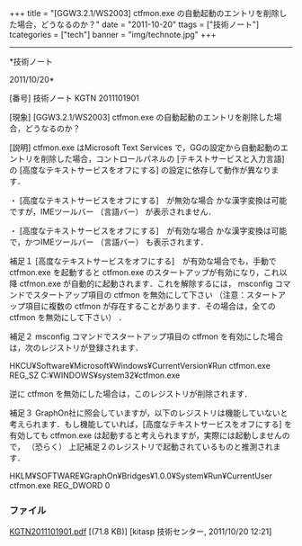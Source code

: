 ﻿+++
title = "[GGW3.2.1/WS2003] ctfmon.exe の自動起動のエントリを削除した場合，どうなるのか？"
date = "2011-10-20"
ttags = ["技術ノート"]
tcategories = ["tech"]
banner = "img/technote.jpg"
+++

-----------------------------------------------------------------------------------------------------------------------------

*技術ノート

2011/10/20*


[番号]
技術ノート KGTN 2011101901

[現象]
[GGW3.2.1/WS2003] ctfmon.exe
の自動起動のエントリを削除した場合，どうなるのか？

[説明]
ctfmon.exe はMicrosoft Text Services
で，GGの設定から自動起動のエントリを削除した場合，コントロールパネルの
[テキストサービスと入力言語] の [高度なテキストサービスをオフにする]
の設定に依存して動作が異なります．

・ [高度なテキストサービスをオフにする]　が無効な場合
かな漢字変換は可能ですが，IMEツールバー （言語バー） が表示されません．

・ [高度なテキストサービスをオフにする]　が有効な場合
かな漢字変換は可能で，かつIMEツールバー （言語バー） も表示されます．

補足１
[高度なテキストサービスをオフにする]　が有効な場合でも，手動で
ctfmon.exe を起動すると ctfmon.exe
のスタートアップが有効になり，これ以降 ctfmon.exe
が自動的に起動されます．これを解除するには， msconfig
コマンドでスタートアップ項目の ctfmon を無効にして下さい
（注意：スタートアップ項目に複数の ctfmon
が存在することがあります．その場合は，全ての ctfmon を無効にして下さい）
．

補足２
msconfig コマンドでスタートアップ項目の ctfmon
を有効にした場合は，次のレジストリが登録されます．

HKCU¥Software¥Microsoft¥Windows¥CurrentVersion¥Run
ctfmon.exe REG_SZ C:¥WINDOWS¥system32¥ctfmon.exe

逆に ctfmon を無効にした場合は，このレジストリが削除されます．

補足３
GraphOn社に照会していますが，以下のレジストリは機能していないと考えられます．もし機能していれば，[高度なテキストサービスをオフにする]
を有効しても ctfmon.exe
は起動すると考えられますが，実際には起動しませんので， （恐らく）
上記補足２のレジストリで起動されているものと推測されます．

HKLM¥SOFTWARE¥GraphOn¥Bridges¥1.0.0¥System¥Run¥CurrentUser
ctfmon.exe REG_DWORD 0


### ファイル

 
 


[KGTN2011101901.pdf](http://techreport.kitasp.net/attachments/download/665/KGTN2011101901.pdf)
 [(71.8 KB)] [kitasp 技術センター, 2011/10/20
12:21]


 


 

